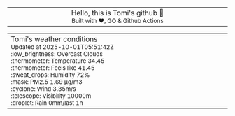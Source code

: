 
<div align="center">
<table>
<tbody>
<td align="center">
<img width="2000" height="0"><br>
Hello, this is Tomi's github 👋<br>
<sup>Built with ❤️, GO & Github Actions</sup><br>
<img width="2000" height="0">
</td>
</tbody>
</table>
</div>
<table>
<tbody>
<td align="left">
<img width="2000" height="0"><br>
Tomi's weather conditions<br>
<sup>Updated at 2025-10-01T05:51:42Z</sup><br>
<sup>:low_brightness: Overcast Clouds</sup><br>
<sup>:thermometer: Temperature 34.45 </sup><br>
<sup>:thermometer: Feels like 41.45</sup><br>
<sup>:sweat_drops: Humidity 72%</sup><br>
<sup>:mask: PM2.5 1.69 μg/m3</sup><br>
<sup>:cyclone: Wind 3.35m/s </sup><br>
<sup>:telescope: Visibility 10000m </sup><br>
<sup>:droplet: Rain 0mm/last 1h </sup><br>
<img width="2000" height="0">
</td>
<td align="left">
<img width="2000" height="0"><br>
<br>
<img width="2000" height="0">
</td>
</tbody>
</table>
</div>
    